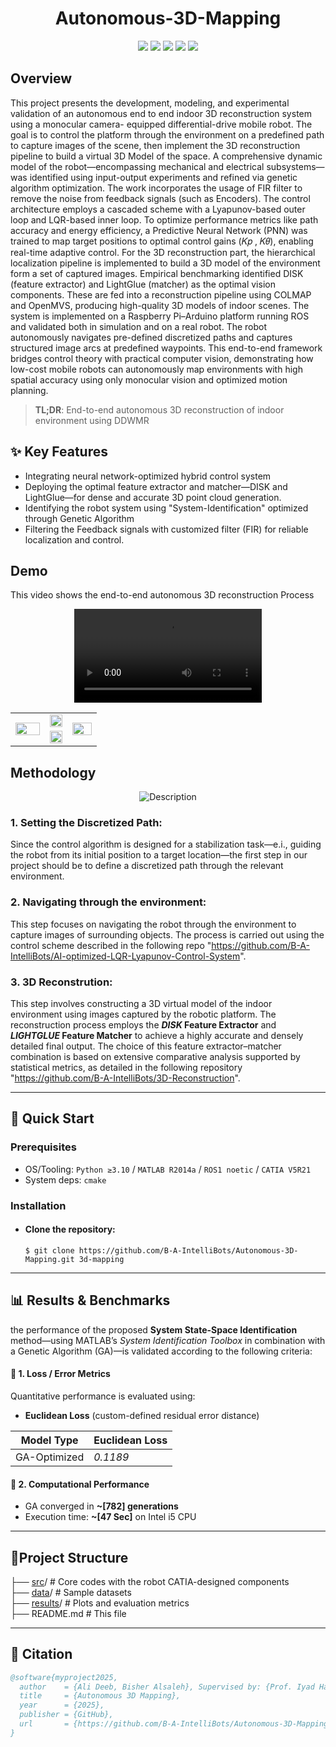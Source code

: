 <div align="center">

# Autonomous-3D-Mapping
![](https://img.shields.io/badge/v2014a-green?style=plastic&label=MATLAB&labelColor=black&color=blue)
![](https://img.shields.io/badge/V5R21-blue?style=plastic&logo=dassaultsystemes&label=CATIA&labelColor=rgba(13%2C%2014%2C%2087%2C%200.98)&color=blue)
![](https://img.shields.io/badge/v3.11-green?style=plastic&logo=python&label=Python3&labelColor=black&color=green)
![](https://img.shields.io/badge/noetic-green?style=plastic&logo=ROS&label=ROS&labelColor=blue&color=green)
![](https://img.shields.io/badge/v%202.3.6-green?style=plastic&logo=arduino&label=Arduino&labelColor=blue&color=green)

</div>
  
## Overview
This project presents the development, modeling, and experimental validation of an
autonomous end to end indoor 3D reconstruction system using a monocular camera-
equipped differential-drive mobile robot. The goal is to control the platform through
the environment on a predefined path to capture images of the scene, then implement
the 3D reconstruction pipeline to build a virtual 3D Model of the space. A comprehensive dynamic model of the robot—encompassing mechanical and
electrical subsystems—was identified using input-output experiments and refined
via genetic algorithm optimization. The work incorporates the usage of FIR filter to
remove the noise from feedback signals (such as Encoders). The control architecture
employs a cascaded scheme with a Lyapunov-based outer loop and LQR-based inner
loop. To optimize performance metrics like path accuracy and energy efficiency, a
Predictive Neural Network (PNN) was trained to map target positions to optimal
control gains (𝐾𝑝 , 𝐾𝜃), enabling real-time adaptive control.
For the 3D reconstruction part, the hierarchical localization pipeline is implemented
to build a 3D model of the environment form a set of captured images. Empirical
benchmarking identified DISK (feature extractor) and LightGlue (matcher) as the
optimal vision components. These are fed into a reconstruction pipeline using
COLMAP and OpenMVS, producing high-quality 3D models of indoor scenes.
The system is implemented on a Raspberry Pi–Arduino platform running ROS and
validated both in simulation and on a real robot. The robot autonomously navigates
pre-defined discretized paths and captures structured image arcs at predefined waypoints.
This end-to-end framework bridges control theory with practical computer vision,
demonstrating how low-cost mobile robots can autonomously map environments
with high spatial accuracy using only monocular vision and optimized motion
planning.
> **TL;DR**: End-to-end autonomous 3D reconstruction of indoor environment using DDWMR
## ✨ Key Features
+ Integrating neural network-optimized hybrid control system
+ Deploying the optimal feature extractor and matcher—DISK and LightGlue—for dense and accurate 3D point cloud generation.
+ Identifying the robot system using "System-Identification" optimized through Genetic Algorithm
+ Filtering the Feedback signals with customized filter (FIR) for reliable localization and control.
## Demo
This video shows the end-to-end autonomous 3D reconstruction Process
<div align="center">
  <video src="https://github.com/user-attachments/assets/662caa91-467a-4c62-9c5a-49453e5b212f" controls loop></video>
</div>
<p align="center">
  <table>
    <tr>
      <!-- Left big image -->
      <td rowspan="2" width="40%">
        <img src="https://github.com/user-attachments/assets/55900751-be20-40be-a148-f7c0440b624e" width="100%">
      </td>
      <!-- Top row, two small images -->
      <td width="26%">
        <img src="https://github.com/user-attachments/assets/096c45c2-9bc9-43c6-a107-1c5f101271f1" width="100%">
      </td>
      <td rowspan="2" width="34%">
        <img src="https://github.com/user-attachments/assets/03510057-2b9b-45db-9acf-d9cadb2f2c6f" width="100%">
      </td>
    </tr>
    <tr>
      <!-- Bottom row, two small images -->
      <td>
        <img src="https://github.com/user-attachments/assets/4cce0b84-d043-425a-957f-8ba96fe1a7a8" width="100%">
      </td>
    </tr>
  </table>
</p>

## Methodology

<div align="center">
  <img src="https://github.com/user-attachments/assets/889543d1-367c-475c-b36f-7b4da2a5b131" alt="Description" />
</div>

### 1. Setting the Discretized Path:
Since the control algorithm is designed for a stabilization task—e.i., guiding the robot from its initial position to a target location—the first step in our project should be to define a discretized path through the relevant environment.

### 2. Navigating through the environment:
This step focuses on navigating the robot through the environment to capture images of surrounding objects. The process is carried out using the control scheme described in the following repo "https://github.com/B-A-IntelliBots/AI-optimized-LQR-Lyapunov-Control-System".

### 3. 3D Reconstrution:
This step involves constructing a 3D virtual model of the indoor environment using images captured by the robotic platform. The reconstruction process employs the ***DISK* Feature Extractor** and ***LIGHTGLUE* Feature Matcher** to achieve a highly accurate and densely detailed final output. The choice of this feature extractor–matcher combination is based on extensive comparative analysis supported by statistical metrics, as detailed in the following repository "https://github.com/B-A-IntelliBots/3D-Reconstruction".

---

## 🚀 Quick Start
### Prerequisites
- OS/Tooling: `Python ≥3.10` / `MATLAB R2014a` / `ROS1 noetic` / `CATIA V5R21`
- System deps: `cmake`
### Installation

+ #### Clone the repository:
  `$ git clone https://github.com/B-A-IntelliBots/Autonomous-3D-Mapping.git 3d-mapping`
  
---

## 📊 Results & Benchmarks
the performance of the proposed **System State-Space Identification** method—using MATLAB’s *System Identification Toolbox* in combination with a Genetic Algorithm (GA)—is validated according to the following criteria:

#### 🔹 1. Loss / Error Metrics

Quantitative performance is evaluated using:  
- **Euclidean Loss** (custom-defined residual error distance)

| Model Type   | Euclidean Loss |
|--------------|----------------|
| GA-Optimized |    *0.1189*    |

#### 🔹 2. Computational Performance

- GA converged in **~[782] generations**  
- Execution time: **~[47 Sec]** on Intel i5 CPU
  
---

## 📁Project Structure
├── [src](https://github.com/B-A-IntelliBots/Autonomous-3D-Mapping/tree/main/src)/  # Core codes with the robot CATIA-designed components <br>
├── [data](https://github.com/B-A-IntelliBots/Autonomous-3D-Mapping/tree/main/data)/ # Sample datasets <br>
├── [results](https://github.com/B-A-IntelliBots/Autonomous-3D-Mapping/tree/main/results)/    # Plots and evaluation metrics <br>
├── README.md   # This file <br>

---

## 📖 Citation

```bibtex
@software{myproject2025,
  author    = {Ali Deeb, Bisher Alsaleh}, Supervised by: {Prof. Iyad Hatem}
  title     = {Autonomous 3D Mapping},
  year      = {2025},
  publisher = {GitHub},
  url       = {https://github.com/B-A-IntelliBots/Autonomous-3D-Mapping}
}
